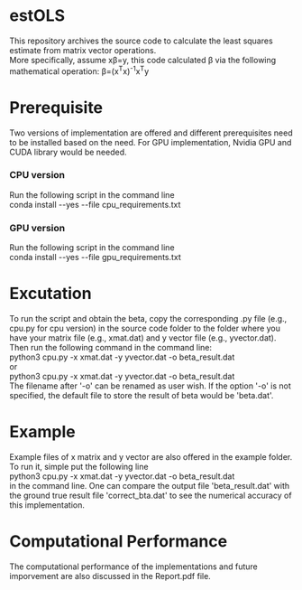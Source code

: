 # estOLS
This repository archives the source code to calculate the least squares estimate from matrix vector operations.<br>
More specifically, assume xβ=y, this code calculated β via the following mathematical operation: β=(x<sup>T</sup>x)<sup>-1</sup>x<sup>T</sup>y


# Prerequisite
Two versions of implementation are offered and different prerequisites need to be installed based on the need. For GPU implementation, Nvidia GPU and CUDA library would be needed.
### CPU version
Run the following script in the command line<br>
conda install --yes --file cpu_requirements.txt
### GPU version
Run the following script in the command line<br>
conda install --yes --file gpu_requirements.txt

# Excutation
To run the script and obtain the beta, copy the corresponding .py file (e.g., cpu.py for cpu version) in the source code folder to the folder where you have your matrix file (e.g., xmat.dat) and y vector file (e.g., yvector.dat).<br>
Then run the following command in the command line:<br>
python3 cpu.py -x xmat.dat -y yvector.dat -o beta_result.dat<br>
or<br>
python3 cpu.py -x xmat.dat -y yvector.dat -o beta_result.dat<br>
The filename after '-o' can be renamed as user wish. If the option '-o' is not specified, the default file to store the result of beta would be 'beta.dat'.

# Example
Example files of x matrix and y vector are also offered in the example folder. To run it, simple put the following line<br>
python3 cpu.py -x xmat.dat -y yvector.dat -o beta_result.dat<br>
in the command line. One can compare the output file 'beta_result.dat' with the ground true result file 'correct_bta.dat' to see the numerical accuracy of this implementation.

# Computational Performance
The computational performance of the implementations and future imporvement are also discussed in the Report.pdf file.